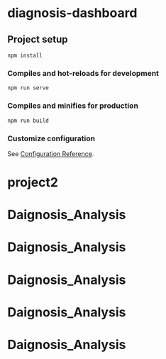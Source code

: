 # diagnosis-dashboard

## Project setup
```
npm install
```

### Compiles and hot-reloads for development
```
npm run serve
```

### Compiles and minifies for production
```
npm run build
```

### Customize configuration
See [Configuration Reference](https://cli.vuejs.org/config/).
# project2
# Daignosis_Analysis
# Daignosis_Analysis
# Daignosis_Analysis
# Daignosis_Analysis
# Daignosis_Analysis

